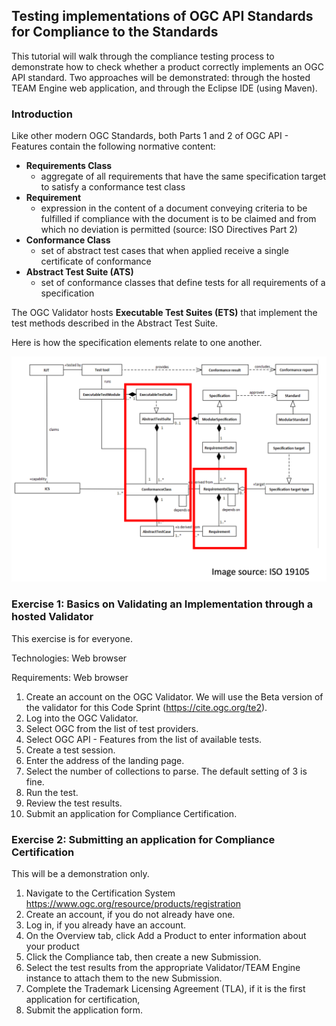 ## Testing implementations of OGC API Standards for Compliance to the Standards

This tutorial will walk through the compliance testing process to demonstrate how to check whether a product correctly implements an OGC API standard. Two approaches will be demonstrated: through the hosted TEAM Engine web application, and through the Eclipse IDE (using Maven).

### Introduction

Like other modern OGC Standards, both Parts 1 and 2 of OGC API - Features contain the following normative content:

* **Requirements Class**
  * aggregate of all requirements that have the same specification target to satisfy a conformance test class
* **Requirement**
  * expression in the content of a document conveying criteria to be fulfilled if compliance with the document is to be claimed and from which no deviation is permitted (source: ISO Directives Part 2)
* **Conformance Class**
  * set of abstract test cases that when applied receive a single certificate of conformance
* **Abstract Test Suite (ATS)**
  * set of conformance classes that define tests for all requirements of a specification

The OGC Validator hosts **Executable Test Suites (ETS)** that implement the test methods described in the Abstract Test Suite.

Here is how the specification elements relate to one another.

![speclements](images/specelements.png)



### Exercise 1: Basics on Validating an Implementation through a hosted Validator

This exercise is for everyone.

Technologies: Web browser

Requirements: Web browser

1. Create an account on the OGC Validator. We will use the Beta version of the validator for this Code Sprint (https://cite.ogc.org/te2). 
2. Log into the OGC Validator.
3. Select OGC from the list of test providers.
4. Select OGC API - Features from the list of available tests.
5. Create a test session.
6. Enter the address of the landing page.
7. Select the number of collections to parse. The default setting of 3 is fine.
8. Run the test.
9. Review the test results.
10. Submit an application for Compliance Certification.

### Exercise 2: Submitting an application for Compliance Certification

This will be a demonstration only.

1. Navigate to the Certification System https://www.ogc.org/resource/products/registration
2. Create an account, if you do not already have one.
3. Log in, if you already have an account.
4. On the Overview tab, click Add a Product to enter information about your product
5. Click the Compliance tab, then create a new Submission.
6. Select the test results from the appropriate Validator/TEAM Engine instance to attach them to the new Submission.
7. Complete the Trademark Licensing Agreement (TLA), if it is the first application for certification,
8. Submit the application form.
